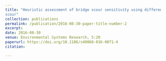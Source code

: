 ```yaml
---
title: "Heuristic assessment of bridge scour sensitivity using differential evolution: case study for linking floodplain encroachment and bridge
scour"
collection: publications
permalink: /publication/2016-08-30-paper-title-number-2
excerpt:
date: 2016-08-30
venue: Environmental Systems Research, 5:20
paperurl: https://doi.org/10.1186/s40068-016-0071-4
citation:

---
```

